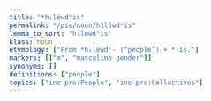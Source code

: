```yaml
---
title: "*h₁léwdʰis"
permalink: "/pie/noun/h1léwdʰis"
lemma_to_sort: "h₁lewdʰis"
klass: noun
etymology: ["From *h₁lewdʰ- (“people”) +‎ *-is."]
markers: [["m", "masculine gender"]]
synonyms: []
definitions: ["people"]
topics: ["ine-pro:People", "ine-pro:Collectives"]
---
```

